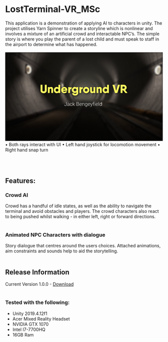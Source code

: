 # LostTerminal-VR_MSc

This application is a demonstration of applying AI to characters in unity. The project utilises Yarn Spinner to create a storyline which is nonlinear and involves a mixture of an artificial crowd and interactable NPC’s. The simple story is where you play the parent of a lost child and must speak to staff in the airport to determine what has happened.
<br><br>
[![](https://github.com/jbengey/Underground-VR_MSc/blob/main/Thumbnail.jpg?raw=true)](https://youtu.be/tRt5G2IXByM "Showcase")
<br>
•	Both rays interact with UI
•	Left hand joystick for locomotion movement
•	Right hand snap turn

<br><br>
## Features:

### Crowd AI
Crowd has a handful of idle states, as well as the ability to navigate the terminal and avoid obstacles and players. The crowd characters also react to being pushed whilst walking - in either left, right or forward directions.
<br><br>


### Animated NPC Characters with dialogue
Story dialogue that centres around the users choices. Attached animations, aim constraints and sounds help to aid the storytelling.
<br><br>



## Release Information
Current Version 1.0.0 - [Download](https://github.com/jbengey/LostTerminal-VR_MSc/releases/download/V1.0/LostTerminalVR_V1.0.zip)
<br><br>

### Tested with the following:
* Unity 2019.4.12f1
* Acer Mixed Reality Headset
* NVIDIA GTX 1070
* Intel I7-7700HQ
* 16GB Ram



